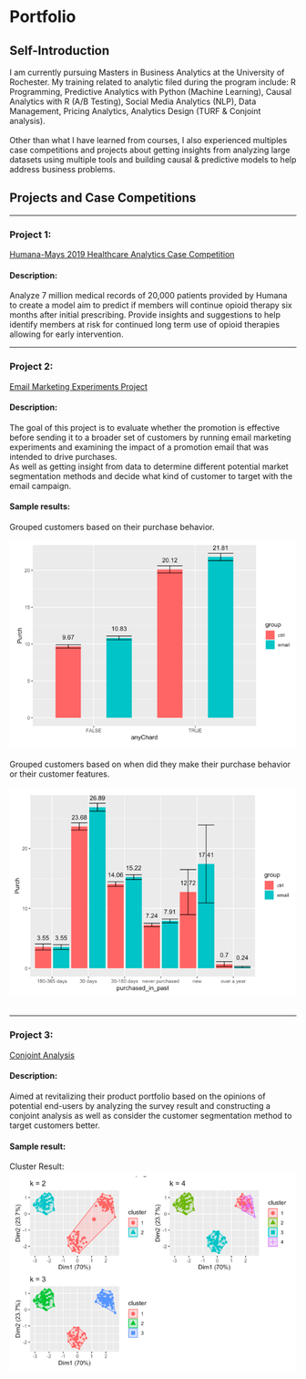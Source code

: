 # Portfolio


## Self-Introduction
I am currently pursuing Masters in Business Analytics at the University of Rochester. My training related to analytic filed during the program include: R Programming, Predictive Analytics with Python (Machine Learning), Causal Analytics with R (A/B Testing), Social Media Analytics (NLP), Data Management, Pricing Analytics, Analytics Design (TURF & Conjoint analysis).
<br><br>
Other than what I have learned from courses, I also experienced multiples case competitions and projects about getting insights from analyzing large datasets using multiple tools and building causal & predictive models to help address business problems. 


## Projects and Case Competitions 

---
### Project 1:
[Humana-Mays 2019 Healthcare Analytics Case Competition](/Humana)
#### Description:
Analyze 7 million medical records of 20,000 patients provided by Humana to create a model aim to predict if members will continue opioid therapy six months after initial prescribing. Provide insights and suggestions to help identify members at risk for continued long term use of opioid therapies allowing for early intervention.

---
### Project 2: 
[Email Marketing Experiments Project](/sample_page)
#### Description: 
The goal of this project is to evaluate whether the promotion is effective before sending it to a broader set of customers by running email marketing experiments and examining the impact of a promotion email that was intended to drive purchases.
<br> As well as getting insight from data to determine different potential market segmentation methods and decide what kind of customer to target with the email campaign.

#### Sample results: 
Grouped customers based on their purchase behavior. 
<br><br>
<img src="images/sliec_dice_1.png"/>
<br><br>
Grouped customers based on when did they make their purchase behavior or their customer features.
<br><br>
<img src="images/slice_dice.png"/>
<br><br>

---
### Project 3:
[Conjoint Analysis](/project2)
#### Description:
Aimed at revitalizing their product portfolio based on the opinions of potential end-users by analyzing the survey result and constructing a conjoint analysis as well as consider the customer segmentation method to target customers better.

#### Sample result:
Cluster Result:
<br>
<img src="images/project2_sample.png?raw=true"/>




